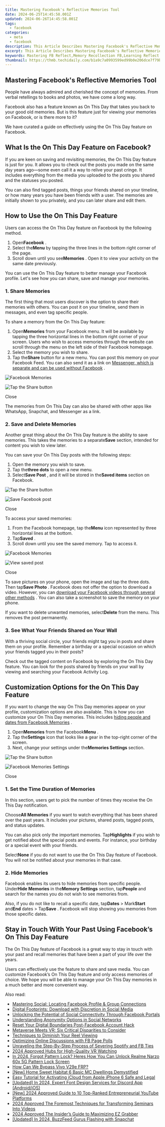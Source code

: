 ```yaml
---
title: Mastering Facebook's Reflective Memories Tool
date: 2024-06-25T14:45:58.001Z
updated: 2024-06-26T14:45:58.001Z
tags:
  - facebook
categories:
  - meta
  - facebook
description: This Article Describes Mastering Facebook's Reflective Memories Tool
excerpt: This Article Describes Mastering Facebook's Reflective Memories Tool
keywords: Mastering FB Reflect,Memory Recollection FB,Learning Reflect Tool,Social Media Memories,Facebook's Reflexion,Optimize Memory Tool,Enhancing Memory Features
thumbnail: https://thmb.techidaily.com/b1a9c7a0993599ed99b0e206dce7f79b24d1d48116a23a6228f84489d96e11c6.jpg
---
```


## Mastering Facebook's Reflective Memories Tool

 People have always admired and cherished the concept of memories. From verbal retellings to books and photos, we have come a long way.

 Facebook also has a feature known as On This Day that takes you back to your good old memories. But is this feature just for viewing your memories on Facebook, or is there more to it?

 We have curated a guide on effectively using the On This Day feature on Facebook.

## What Is the On This Day Feature on Facebook?

 If you are keen on saving and revisiting memories, the On This Day feature is just for you. It allows you to check out the posts you made on the same day years ago—some even call it a way to relive your past cringe. It includes everything from the media you uploaded to the posts you shared and the statuses you posted.

 You can also find tagged posts, things your friends shared on your timeline, or how many years you have been friends with a user. The memories are initially shown to you privately, and you can later share and edit them.

## How to Use the On This Day Feature

 Users can access the On This Day feature on Facebook by the following method.

1. Open**Facebook** .
2. Select the**Menu** by tapping the three lines in the bottom right corner of the page.
3. Scroll down until you see**Memories** . Open it to view your activity on the same date previously.

 You can use the On This Day feature to better manage your Facebook profile. Let's see how you can share, save and manage your memories.

### 1\. Share Memories

 The first thing that most users discover is the option to share their memories with others. You can post it on your timeline, send them in messages, and even tag specific people.

To share a memory from the On This Day feature:

1. Open**Memories** from your Facebook menu. It will be available by tapping the three horizontal lines in the bottom right corner of your screen. Users who wish to access memories through the website can scroll through the menu on the left side of their Facebook homepage.
2. Select the memory you wish to share.
3. Tap the**Share** button for a new menu. You can post this memory on your Facebook Feed. You can also send it as a link on [Messenger, which is separate and can be used without Facebook](https://www.makeuseof.com/tag/use-messenger-without-facebook/) .

![Facebook Memories](https://static1.makeuseofimages.com/wordpress/wp-content/uploads/2022/11/Facebook-Memories.JPG)

![Tap the Share button](https://static1.makeuseofimages.com/wordpress/wp-content/uploads/2022/11/Tap-the-Share-button.JPG)

Close

 The memories from On This Day can also be shared with other apps like WhatsApp, Snapchat, and Messenger as a link.

### 2\. Save and Delete Memories

 Another great thing about the On This Day feature is the ability to save memories. This takes the memories to a separate**Save** section, intended for content you wish to view later.

You can save your On This Day posts with the following steps:

1. Open the memory you wish to save.
2. Tap the**three dots** to open a new menu.
3. Select**Save Post** , and it will be stored in the**Saved items** section on Facebook.

![Tap the Share button](https://static1.makeuseofimages.com/wordpress/wp-content/uploads/2022/11/Tap-the-Share-button-1.JPG)

![Save Facebook post](https://static1.makeuseofimages.com/wordpress/wp-content/uploads/2022/11/Save-Facebook-post.JPG)

Close

To access your saved memories:

1. From the Facebook homepage, tap the**Menu** icon represented by three horizontal lines at the bottom.
2. Tap**Saved** .
3. Scroll down until you see the saved memory. Tap to access it.

![Facebook Memories](https://static1.makeuseofimages.com/wordpress/wp-content/uploads/2022/11/Facebook-Memories.JPG)

![View saved post](https://static1.makeuseofimages.com/wordpress/wp-content/uploads/2022/11/View-saved-post.JPG)

Close

 To save pictures on your phone, open the image and tap the three dots. Then tap**Save Photo** . Facebook does not offer the option to download a video. However, you can [download your Facebook videos through several other methods](https://www.makeuseof.com/tag/3-ways-to-download-videos-from-facebook-si/) . You can also take a screenshot to save the memory on your phone.

 If you want to delete unwanted memories, select**Delete** from the menu. This removes the post permanently.

### 3\. See What Your Friends Shared on Your Wall

 With a thriving social circle, your friends might tag you in posts and share them on your profile. Remember a birthday or a special occasion on which your friends tagged you in their posts?

 Check out the tagged content on Facebook by exploring the On This Day feature. You can look for the posts shared by friends on your wall by viewing and searching your Facebook Activity Log.

## Customization Options for the On This Day Feature

 If you want to change the way On This Day memories appear on your profile, customization options are also available. This is how you can customize your On This Day memories. This includes [hiding people and dates from Facebook Memories](https://www.makeuseof.com/tag/facebook-day-fix-ewww/) .

1. Open**Memories** from the Facebook**Menu** .
2. Tap the**Settings** icon that looks like a gear in the top-right corner of the screen.
3. Next, change your settings under the**Memories Settings** section.

![Tap the Share button](https://static1.makeuseofimages.com/wordpress/wp-content/uploads/2022/11/Tap-the-Share-button-1.JPG)

![Facebook Memories Settings](https://static1.makeuseofimages.com/wordpress/wp-content/uploads/2022/11/Facebook-Memories-Settings.JPG)

Close

### 1\. Set the Time Duration of Memories

 In this section, users get to pick the number of times they receive the On This Day notification.

 Choose**All Memories** if you want to watch everything that has been shared over the past years. It includes your pictures, shared posts, tagged posts, and status updates.

 You can also pick only the important memories. Tap**Highlights** if you wish to get notified about the special posts and events. For instance, your birthday or a special event with your friends.

 Select**None** if you do not want to use the On This Day feature of Facebook. You will not be notified about your memories in that case.

### 2\. Hide Memories

 Facebook enables its users to hide memories from specific people. Under**Hide Memories** in the**Memory Settings** section, tap**People** and search for the names you do not wish to see memories from.

 Also, if you do not like to recall a specific date, tap**Dates** \> Mark**Start** and**End** dates > Tap**Save** . Facebook will stop showing you memories from those specific dates.

## Stay in Touch With Your Past Using Facebook’s On This Day Feature

 The On This Day feature of Facebook is a great way to stay in touch with your past and recall memories that have been a part of your life over the years.

 Users can effectively use the feature to share and save media. You can customize Facebook’s On This Day feature and only access memories of choice. We hope you will be able to manage your On This Day memories in a much better and more convenient way.


<ins class="adsbygoogle"
     style="display:block"
     data-ad-format="autorelaxed"
     data-ad-client="ca-pub-7571918770474297"
     data-ad-slot="1223367746"></ins>



<ins class="adsbygoogle"
     style="display:block"
     data-ad-client="ca-pub-7571918770474297"
     data-ad-slot="8358498916"
     data-ad-format="auto"
     data-full-width-responsive="true"></ins>

<span class="atpl-alsoreadstyle">Also read:</span>
<div><ul>
<li><a href="https://facebook.techidaily.com/mastering-social-locating-facebook-profile-and-group-connections/"><u>Mastering Social: Locating Facebook Profile & Group Connections</u></a></li>
<li><a href="https://facebook.techidaily.com/digital-footprints-download-with-discretion-in-social-media/"><u>Digital Footprints: Download with Discretion in Social Media</u></a></li>
<li><a href="https://facebook.techidaily.com/unlocking-the-potential-of-social-connectivity-through-facebook-portals/"><u>Unlocking the Potential of Social Connectivity Through Facebook Portals</u></a></li>
<li><a href="https://facebook.techidaily.com/understanding-anonymity-options-in-social-networks/"><u>Understanding Anonymity Options in Social Networks</u></a></li>
<li><a href="https://facebook.techidaily.com/reset-your-digital-boundaries-post-facebook-account-hack/"><u>Reset Your Digital Boundaries Post-Facebook Account Hack</u></a></li>
<li><a href="https://facebook.techidaily.com/metaverse-meets-vr-six-critical-disparities-to-consider/"><u>Metaverse Meets VR: Six Critical Disparities to Consider</u></a></li>
<li><a href="https://facebook.techidaily.com/techniques-to-diminish-your-reel-viewing/"><u>Techniques to Diminish Your Reel Viewing</u></a></li>
<li><a href="https://facebook.techidaily.com/optimizing-online-discussions-with-fb-page-polls/"><u>Optimizing Online Discussions with FB Page Polls</u></a></li>
<li><a href="https://facebook.techidaily.com/unraveling-the-step-by-step-process-of-severing-spotify-and-fb-ties/"><u>Unraveling the Step-By-Step Process of Severing Spotify and FB Ties</u></a></li>
<li><a href="https://article-helps.techidaily.com/2024-approved-hubs-for-high-quality-vr-watching/"><u>2024 Approved  Hubs for High-Quality VR Watching</u></a></li>
<li><a href="https://easy-unlock-android.techidaily.com/in-2024-forgot-pattern-lock-heres-how-you-can-unlock-realme-narzo-60x-5g-pattern-lock-screen-by-drfone-android/"><u>In 2024, Forgot Pattern Lock? Heres How You Can Unlock Realme Narzo 60x 5G Pattern Lock Screen</u></a></li>
<li><a href="https://bypass-frp.techidaily.com/how-can-we-bypass-vivo-v29e-frp-by-drfone-android/"><u>How Can We Bypass Vivo V29e FRP?</u></a></li>
<li><a href="https://video-screen-grab.techidaily.com/new-home-sweet-habitat-6-basic-mc-dwellings-demystified/"><u>[New] Home Sweet Habitat  6 Basic MC Dwellings Demystified</u></a></li>
<li><a href="https://activate-lock.techidaily.com/easy-tutorial-for-activating-icloud-from-apple-iphone-6-safe-and-legal-by-drfone-ios/"><u>Easy Tutorial for Activating iCloud from Apple iPhone 6 Safe and Legal</u></a></li>
<li><a href="https://discord-videos.techidaily.com/updated-in-2024-expert-font-design-services-for-discord-app-androidios/"><u>[Updated] In 2024, Expert Font Design Services for Discord App (Android/iOS)</u></a></li>
<li><a href="https://eaxpv-info.techidaily.com/new-2024-approved-guide-to-10-top-ranked-entrepreneurial-youtube-platforms/"><u>[New] 2024 Approved  Guide to 10 Top-Ranked Entrepreneurial YouTube Platforms</u></a></li>
<li><a href="https://screen-mirroring-recording.techidaily.com/2024-approved-the-foremost-techniques-for-transforming-seminars-into-videos/"><u>2024 Approved  The Foremost Techniques for Transforming Seminars Into Videos</u></a></li>
<li><a href="https://screen-video-capture.techidaily.com/2024-approved-the-insiders-guide-to-maximizing-ez-grabber/"><u>2024 Approved  The Insider’s Guide to Maximizing EZ Grabber</u></a></li>
<li><a href="https://snapchat-videos.techidaily.com/updated-in-2024-buzzfeed-gurus-flashing-with-snapchat/"><u>[Updated] In 2024, BuzzFeed Gurus Flashing with Snapchat</u></a></li>
</ul></div>
